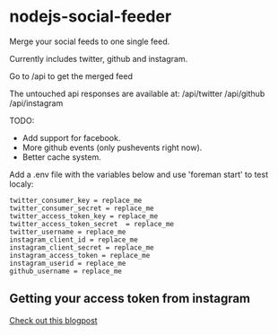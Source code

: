 nodejs-social-feeder
====================

Merge your social feeds to one single feed. 

Currently includes twitter, github and instagram.

Go to /api to get the merged feed

The untouched api responses are available at:
/api/twitter /api/github /api/instagram

TODO: 
* Add support for facebook.
* More github events (only pushevents right now).
* Better cache system.

Add a .env file with the variables below and use 'foreman start' to test localy:

    twitter_consumer_key = replace_me
    twitter_consumer_secret = replace_me
    twitter_access_token_key = replace_me
    twitter_access_token_secret  = replace_me
    twitter_username = replace_me
    instagram_client_id = replace_me
    instagram_client_secret = replace_me
    instagram_access_token = replace_me
    instagram_userid = replace_me
    github_username = replace_me

## Getting your access token from instagram

[Check out this blogpost](http://dmolsen.com/2013/04/05/generating-access-tokens-for-instagram/)